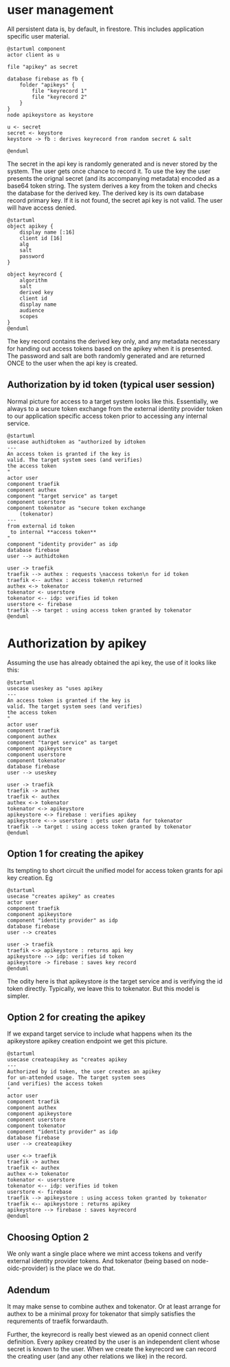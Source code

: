 # user management

All persistent data is, by default, in firestore. This includes application specific user material.

```plantuml
@startuml component
actor client as u

file "apikey" as secret

database firebase as fb {
    folder "apikeys" {
        file "keyrecord 1"
        file "keyrecord 2"
    }
}
node apikeystore as keystore

u <- secret
secret <- keystore
keystore -> fb : derives keyrecord from random secret & salt

@enduml
```

The secret in the api key is randomly generated and is never stored by the system. The user gets once chance to record it. To use the key the user presents the orignal secret (and its accompanying metadata) encoded as a base64 token string. The system derives a key from the token and checks the database for the derived key. The derived key is its own database record primary key. If it is not found, the secret api key is not valid. The user will have access denied. 

```plantuml
@startuml
object apikey {
    display name [:16]
    client id [16]
    alg
    salt
    password
}

object keyrecord {
    algorithm
    salt
    derived key
    client id
    display name
    audience
    scopes
}
@enduml
```

The key record contains the derived key only, and any metadata necessary for handing out access tokens based on the apikey when it is presented. The password and salt are both randomly generated and are returned ONCE to the user when the api key is created.

## Authorization by id token (typical user session)

Normal picture for access to a target system looks like this. Essentially, we always to a secure token exchange from the external identity provider token to our application specific access token prior to accessing any internal service.

```plantuml
@startuml
usecase authidtoken as "authorized by idtoken
---
An access token is granted if the key is
valid. The target system sees (and verifies)
the access token
"
actor user
component traefik
component authex
component "target service" as target
component userstore
component tokenator as "secure token exchange
    (tokenator)
---
from external id token
 to internal **access token**
"
component "identity provider" as idp
database firebase
user --> authidtoken

user -> traefik
traefik --> authex : requests \naccess token\n for id token
traefik <-- authex : access token\n returned
authex <-> tokenator
tokenator <- userstore
tokenator <-- idp: verifies id token
userstore <- firebase
traefik --> target : using access token granted by tokenator
@enduml
```

# Authorization by apikey

Assuming the use has already obtained the api key, the use of it looks like this:


```plantuml
@startuml
usecase useskey as "uses apikey
---
An access token is granted if the key is
valid. The target system sees (and verifies)
the access token
"
actor user
component traefik
component authex
component "target service" as target
component apikeystore
component userstore
component tokenator
database firebase
user --> useskey

user -> traefik
traefik -> authex
traefik <- authex
authex <-> tokenator
tokenator <-> apikeystore
apikeystore <-> firebase : verifies apikey
apikeystore <--> userstore : gets user data for tokenator
traefik --> target : using access token granted by tokenator
@enduml
```
## Option 1 for creating the apikey

Its tempting to short circuit the unified model for access token grants for api key creation. Eg

```plantuml
@startuml
usecase "creates apikey" as creates
actor user
component traefik
component apikeystore
component "identity provider" as idp
database firebase
user --> creates

user -> traefik
traefik <-> apikeystore : returns api key
apikeystore --> idp: verifies id token
apikeystore -> firebase : saves key record
@enduml
```

The odity here is that apikeystore *is* the target service and is verifying the
id token directly. Typically, we leave this to tokenator. But this model is simpler.

## Option 2 for creating the apikey

If we expand target service to include what happens when its the apikeystore
apikey creation endpoint we get this picture.

```plantuml
@startuml
usecase createapikey as "creates apikey
---
Authorized by id token, the user creates an apikey
for un-attended usage. The target system sees
(and verifies) the access token
"
actor user
component traefik
component authex
component apikeystore
component userstore
component tokenator
component "identity provider" as idp
database firebase
user --> createapikey

user <-> traefik
traefik -> authex
traefik <- authex
authex <-> tokenator
tokenator <- userstore
tokenator <-- idp: verifies id token
userstore <- firebase
traefik --> apikeystore : using access token granted by tokenator
traefik <-- apikeystore : returns apikey
apikeystore --> firebase : saves keyrecord 
@enduml
```

## Choosing Option 2

We only want a single place where we mint access tokens and verify external identity provider tokens. And tokenator (being based on node-oidc-provider) is the place we do that.

## Adendum

It may make sense to combine authex and tokenator. Or at least arrange for authex to be a minimal proxy for tokenator that simply satisfies the requrements of traefik forwardauth.

Further, the keyrecord is really best viewed as an openid connect client definition. Every apikey created by the user is an independent client whose secret is known to the user. When we create the keyrecord we can record the creating user (and any other relations we like) in the record.